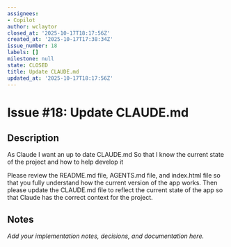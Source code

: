 ```yaml
---
assignees:
- Copilot
author: wclaytor
closed_at: '2025-10-17T18:17:56Z'
created_at: '2025-10-17T17:38:34Z'
issue_number: 18
labels: []
milestone: null
state: CLOSED
title: Update CLAUDE.md
updated_at: '2025-10-17T18:17:56Z'
---
```


# Issue #18: Update CLAUDE.md

## Description

As Claude
I want an up to date CLAUDE.md
So that I know the current state of the project and how to help develop it

Please review the README.md file, AGENTS.md file, and index.html file so that you fully understand how the current version of the app works.
Then please update the CLAUDE.md file to reflect the current state of the app so that Claude has the correct context for the project.

## Notes

_Add your implementation notes, decisions, and documentation here._
